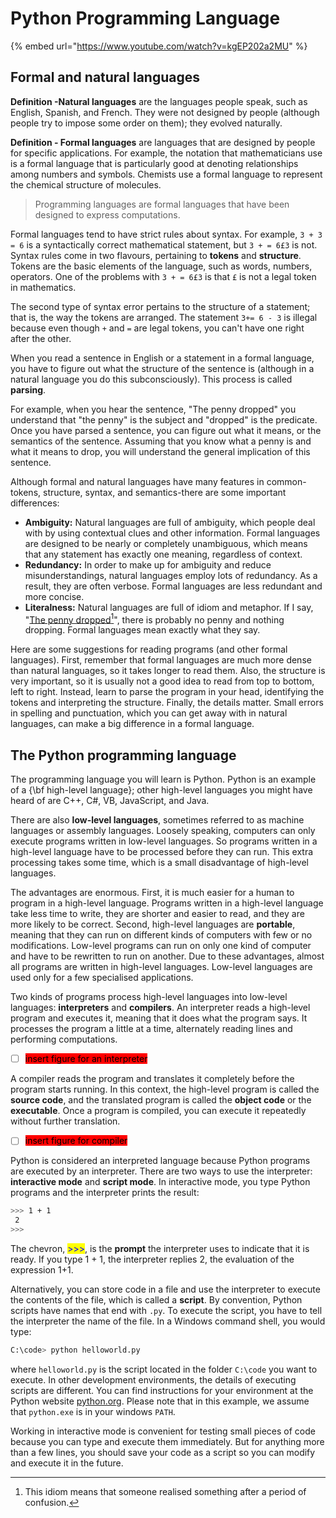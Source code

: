 # Python Programming Language

{% embed url="https://www.youtube.com/watch?v=kgEP202a2MU" %}

## Formal and natural languages

**Definition -Natural languages** are the languages people speak, such as English, Spanish, and French. They were not designed by people (although people try to impose some order on them); they evolved naturally.

**Definition - Formal languages** are languages that are designed by people for specific applications. For example, the notation that mathematicians use is a formal language that is particularly good at denoting relationships among numbers and symbols. Chemists use a formal language to represent the chemical structure of molecules.

> Programming languages are formal languages that have been designed to express computations.

Formal languages tend to have strict rules about syntax. For example, `3 + 3 = 6` is a syntactically correct mathematical statement, but `3 + = 6£3` is not. Syntax rules come in two flavours, pertaining to **tokens** and **structure**. Tokens are the basic elements of the language, such as words, numbers, operators. One of the problems with `3 + = 6£3` is that `£` is not a legal token in mathematics.

The second type of syntax error pertains to the structure of a statement; that is, the way the tokens are arranged. The statement `3+= 6 - 3` is illegal because even though `+` and `=` are legal tokens, you can't have one right after the other.

When you read a sentence in English or a statement in a formal language, you have to figure out what the structure of the sentence is (although in a natural language you do this subconsciously). This process is called **parsing**.

For example, when you hear the sentence, "The penny dropped" you understand that "the penny" is the subject and "dropped" is the predicate. Once you have parsed a sentence, you can figure out what it means, or the semantics of the sentence. Assuming that you know what a penny is and what it means to drop, you will understand the general implication of this sentence.

Although formal and natural languages have many features in common-tokens, structure, syntax, and semantics-there are some important differences:

* **Ambiguity:** Natural languages are full of ambiguity, which people deal with by using contextual clues and other information. Formal languages are designed to be nearly or completely unambiguous, which means that any statement has exactly one meaning, regardless of context.
* **Redundancy:** In order to make up for ambiguity and reduce misunderstandings, natural languages employ lots of redundancy. As a result, they are often verbose. Formal languages are less redundant and more concise.
* **Literalness:** Natural languages are full of idiom and metaphor. If I say, "[The penny dropped](#user-content-fn-1)[^1]", there is probably no penny and nothing dropping. Formal languages mean exactly what they say.

Here are some suggestions for reading programs (and other formal languages). First, remember that formal languages are much more dense than natural languages, so it takes longer to read them. Also, the structure is very important, so it is usually not a good idea to read from top to bottom, left to right. Instead, learn to parse the program in your head, identifying the tokens and interpreting the structure. Finally, the details matter. Small errors in spelling and punctuation, which you can get away with in natural languages, can make a big difference in a formal language.

## The Python programming language

The programming language you will learn is Python. Python is an example of a {\bf high-level language}; other high-level languages you might have heard of are C++, C#, VB, JavaScript, and Java.

There are also **low-level languages**, sometimes referred to as machine languages or assembly languages. Loosely speaking, computers can only execute programs written in low-level languages. So programs written in a high-level language have to be processed before they can run. This extra processing takes some time, which is a small disadvantage of high-level languages.

The advantages are enormous. First, it is much easier for a human to program in a high-level language. Programs written in a high-level language take less time to write, they are shorter and easier to read, and they are more likely to be correct. Second, high-level languages are **portable**, meaning that they can run on different kinds of computers with few or no modifications. Low-level programs can run on only one kind of computer and have to be rewritten to run on another. Due to these advantages, almost all programs are written in high-level languages. Low-level languages are used only for a few specialised applications.

Two kinds of programs process high-level languages into low-level languages: **interpreters** and **compilers**. An interpreter reads a high-level program and executes it, meaning that it does what the program says. It processes the program a little at a time, alternately reading lines and performing computations.

* [ ] <mark style="background-color:red;">insert figure for an interpreter</mark>

A compiler reads the program and translates it completely before the program starts running. In this context, the high-level program is called the **source code**, and the translated program is called the **object code** or the **executable**. Once a program is compiled, you can execute it repeatedly without further translation.

* [ ] <mark style="background-color:red;">insert figure for compiler</mark>

Python is considered an interpreted language because Python programs are executed by an interpreter. There are two ways to use the interpreter: **interactive mode** and **script mode**. In interactive mode, you type Python programs and the interpreter prints the result:

```bash
>>> 1 + 1
 2
>>>
```

The chevron, <mark style="color:blue;">>>></mark>, is the **prompt** the interpreter uses to indicate that it is ready. If you type 1 + 1, the interpreter replies 2, the evaluation of the expression 1+1.

Alternatively, you can store code in a file and use the interpreter to execute the contents of the file, which is called a **script**. By convention, Python scripts have names that end with `.py`. To execute the script, you have to tell the interpreter the name of the file. In a Windows command shell, you would type:

```bash
C:\code> python helloworld.py
```

where `helloworld.py` is the script located in the folder `C:\code` you want to execute. In other development environments, the details of executing scripts are different. You can find instructions for your environment at the Python website [python.org](https://www.python.org). Please note that in this example, we assume that `python.exe` is in your windows `PATH`.

Working in interactive mode is convenient for testing small pieces of code because you can type and execute them immediately. But for anything more than a few lines, you should save your code as a script so you can modify and execute it in the future.

[^1]: This idiom means that someone realised something after a period of confusion.

